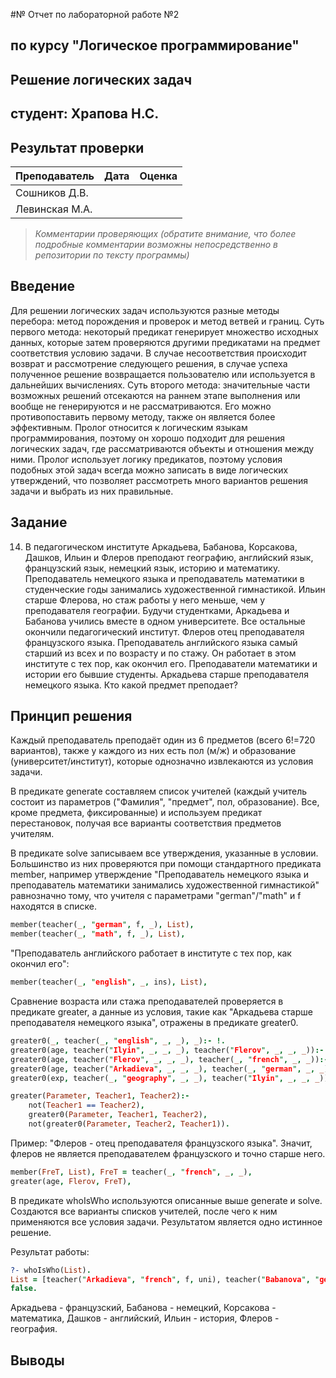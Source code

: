 #№ Отчет по лабораторной работе №2
## по курсу "Логическое программирование"

## Решение логических задач

## студент: Храпова Н.С.

## Результат проверки

| Преподаватель     | Дата         |  Оценка       |
|-------------------|--------------|---------------|
| Сошников Д.В.     |              |               |
| Левинская М.А.    |              |               |

> *Комментарии проверяющих (обратите внимание, что более подробные комментарии возможны непосредственно в репозитории по тексту программы)*


## Введение

Для решении логических задач используются разные методы перебора: метод порождения и проверок и метод ветвей и границ. 
Суть первого метода: некоторый предикат генерирует множество исходных данных, которые затем проверяются другими предикатами на предмет соответствия условию задачи. В случае несоответствия происходит возврат и рассмотрение следующего решения, в случае успеха полученное решение возвращается пользователю или используется в дальнейших вычислениях. 
Суть второго метода: значительные части возможных решений отсекаются на раннем этапе выполнения или вообще не генерируются и не рассматриваются. Его можно противопоставить первому методу, также он является более эффективным.
Пролог относится к логическим языкам программирования, поэтому он хорошо подходит для решения логических задач, где рассматриваются объекты и отношения между ними. Пролог использует логику предикатов, поэтому условия подобных этой задач всегда можно записать в виде логических утверждений, что позволяет рассмотреть много вариантов решения задачи и выбрать из них правильные. 

## Задание

14. В педагогическом институте Аркадьева, Бабанова, Корсакова, Дашков, Ильин и Флеров преподают географию, английский язык, французский язык, немецкий язык, историю и математику. Преподаватель немецкого языка и преподаватель математики в студенческие годы занимались художественной гимнастикой. Ильин старше Флерова, но стаж работы у него меньше, чем у преподавателя географии. Будучи студентками, Аркадьева и Бабанова учились вместе в одном университете. Все остальные окончили педагогический институт. Флеров отец преподавателя французского языка. Преподаватель английского языка самый старший из всех и по возрасту и по стажу. Он работает в этом институте с тех пор, как окончил его. Преподаватели математики и истории его бывшие студенты. Аркадьева старше преподавателя немецкого языка. Кто какой предмет преподает?

## Принцип решения

Каждый преподаватель преподаёт один из 6 предметов (всего 6!=720 вариантов), также у каждого из них есть пол (м/ж) и образование (университет/институт), которые однозначно извлекаются из условия задачи.

В предикате generate составляем список учителей (каждый учитель состоит из параметров ("Фамилия", "предмет", пол, образование). Все, кроме предмета, фиксированные) и используем предикат перестановок, получая все варианты соответствия предметов учителям.

В предикате solve записываем все утверждения, указанные в условии. Большинство из них проверяются при помощи стандартного предиката member, например утверждение "Преподаватель немецкого языка и преподаватель математики занимались художественной гимнастикой" равнозначно тому, что учителя с параметрами "german"/"math" и f находятся в списке.
```prolog
member(teacher(_, "german", f, _), List),
member(teacher(_, "math", f, _), List),
```
"Преподаватель английского работает в институте с тех пор, как окончил его":
```prolog
member(teacher(_, "english", _, ins), List),
```
Сравнение возраста или стажа преподавателей проверяется в предикате greater, а данные из условия, такие как "Аркадьева старше преподавателя немецкого языка", отражены в предикате greater0.
```prolog
greater0(_, teacher(_, "english", _, _), _):- !.
greater0(age, teacher("Ilyin", _, _, _), teacher("Flerov", _, _, _)):- !.
greater0(age, teacher("Flerov", _, _, _), teacher(_, "french", _, _)):- !.
greater0(age, teacher("Arkadieva", _, _, _), teacher(_, "german", _, _)).
greater0(exp, teacher(_, "geography", _, _), teacher("Ilyin", _, _, _)).

greater(Parameter, Teacher1, Teacher2):-
	not(Teacher1 == Teacher2),
	greater0(Parameter, Teacher1, Teacher2),
	not(greater0(Parameter, Teacher2, Teacher1)).
```
Пример: "Флеров - отец преподавателя французского языка". Значит, флеров не является преподавателем французского и точно старше него.
```prolog
member(FreT, List), FreT = teacher(_, "french", _, _),
greater(age, Flerov, FreT),
```

В предикате whoIsWho используются описанные выше generate и solve. Создаются все варианты списков учителей, после чего к ним применяются все условия задачи. Результатом является одно истинное решение.

Результат работы:
```prolog
?- whoIsWho(List).
List = [teacher("Arkadieva", "french", f, uni), teacher("Babanova", "german", f, uni), teacher("Korsakova", "math", f, ins), teacher("Dashkov", "english", m, ins), teacher("Ilyin", "history", m, ins), teacher("Flerov", "geography", m, ins)] ;
false.
```
Аркадьева - французский, Бабанова - немецкий, Корсакова - математика, Дашков - английский, Ильин - история, Флеров - география.

## Выводы
